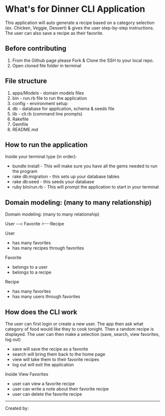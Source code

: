 # What's for Dinner CLI Application

This application will auto generate a recipe based on a category selection (ex. Chicken, Veggie, Dessert) & gives the user step-by-step instructions. The user can also save a recipe as their favorite.

## Before contributing 

1. From the Github page please Fork & Clone the SSH to your local repo.
2. Open cloned file folder in terminal

## File structure

1. apps/Models - domain models files
2. bin - run.rb file to run the application
3. config - environment setup
4. db - database for application, schema & seeds file
5. lib - cli.rb (command line prompts)
6. Rakefile
7. Gemfile
8. README.md

## How to run the application

Inside your terminal type (in order):

* bundle install - This will make sure you have all the gems needed to run the program
* rake db:migration - this sets up your database tables
* rake db:seed - this seeds your database
* ruby bin/run.rb - This will prompt the application to start in your terminal

## Domain modeling: (many to many relationship)

Domain modeling: (many to many relationship)

User --< Favorite >---Recipe

User 
* has many favorites
* has many recipes through favorites 

Favorite
* belongs to a user 
* belongs to a recipe

Recipe 
* has many favorites 
* has many users through favorites

## How does the CLI work
The user can first login or create a new user.
The app then ask what category of food would like they to cook tonight.
Then a random recipe is displayed.
The user can then make a selection (save, search, view favorites, log out)
- save will save the recipe as a favorite
- search will bring them back to the home page
- view will take them to their favorite recipes
- log out will exit the application

Inside View Favorites
- user can view a favorite recipe
- user can write a note about their favorite recipe
- user can delete the favorite recipe

---

Created by: 

